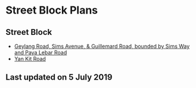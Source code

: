 # Street Block Plans

## Street Block
- [Geylang Road, Sims Avenue, & Guillemard Road, bounded by Sims Way and Paya Lebar Road](https://www.ura.gov.sg/-/media/Corporate/Guidelines/Development-control/Street-Block-Plans/GUDG.pdf)
- [Yan Kit Road](https://www.ura.gov.sg/-/media/Corporate/Guidelines/Development-control/Street-Block-Plans/Yan-Kit-Road.pdf)

## Last updated on 5 July 2019
